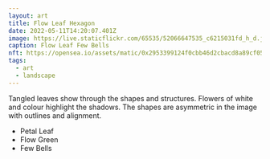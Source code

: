 ```yaml
---
layout: art
title: Flow Leaf Hexagon
date: 2022-05-11T14:20:07.401Z
image: https://live.staticflickr.com/65535/52066647535_c6215031fd_h_d.jpg
caption: Flow Leaf Few Bells
nft: https://opensea.io/assets/matic/0x2953399124f0cbb46d2cbacd8a89cf0599974963/48162648330355413914028108631647327469322174667090404439099707906307016097793/
tags:
  - art
  - landscape
---
```

Tangled leaves show through the shapes and structures. Flowers of white and colour highlight the shadows. The shapes are asymmetric in the image with outlines and alignment.

* Petal Leaf
* Flow Green
* Few Bells
